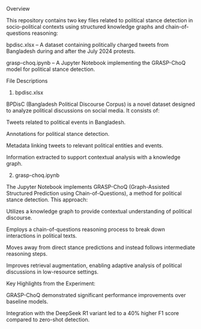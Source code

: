 Overview

This repository contains two key files related to political stance detection in socio-political contexts using structured knowledge graphs and chain-of-questions reasoning:

bpdisc.xlsx – A dataset containing politically charged tweets from Bangladesh during and after the July 2024 protests.

grasp-choq.ipynb – A Jupyter Notebook implementing the GRASP-ChoQ model for political stance detection.

File Descriptions

1. bpdisc.xlsx

BPDisC (Bangladesh Political Discourse Corpus) is a novel dataset designed to analyze political discussions on social media. It consists of:

Tweets related to political events in Bangladesh.

Annotations for political stance detection.

Metadata linking tweets to relevant political entities and events.

Information extracted to support contextual analysis with a knowledge graph.

2. grasp-choq.ipynb

The Jupyter Notebook implements GRASP-ChoQ (Graph-Assisted Structured Prediction using Chain-of-Questions), a method for political stance detection. This approach:

Utilizes a knowledge graph to provide contextual understanding of political discourse.

Employs a chain-of-questions reasoning process to break down interactions in political texts.

Moves away from direct stance predictions and instead follows intermediate reasoning steps.

Improves retrieval augmentation, enabling adaptive analysis of political discussions in low-resource settings.

Key Highlights from the Experiment:

GRASP-ChoQ demonstrated significant performance improvements over baseline models.

Integration with the DeepSeek R1 variant led to a 40% higher F1 score compared to zero-shot detection.
